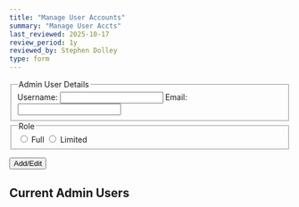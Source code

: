 ```yaml
---
title: "Manage User Accounts"
summary: "Manage User Accts"
last_reviewed: 2025-10-17
review_period: 1y
reviewed_by: Stephen Dolley
type: form
---
```


<fieldset>
  <legend>Admin User Details</legend>
  <label>Username: <input required class="name" type="text" /></label>
  <label>Email: <input class="short-input" type="email" /></label>
</fieldset>

<fieldset>
  <legend>Role</legend>
  <label><input required type="radio" value="full" name="role"> Full</label>
  <label><input required type="radio" value="limited" name="role"> Limited</label>
</fieldset>

<button type="button" class="sendButton" id="saveUserBtn">Add/Edit</button>
<button type="button" class="sendButton" id="cancelEditBtn" style="display:none;">Cancel</button>
<button type="button" class="sendButton" id="deleteUserBtn" style="display:none;">Delete</button>

<h2>Current Admin Users</h2>
<ul id="adminUserList"></ul>

<script>
document.addEventListener("DOMContentLoaded", () => {
  const form = document.querySelector("form.verified-form");
  const saveBtn = document.getElementById("saveUserBtn");
  const cancelBtn = document.getElementById("cancelEditBtn");
  const deleteBtn = document.getElementById("deleteUserBtn");
  const list = document.getElementById("adminUserList");
  let editUsername = null;
  const sessionKey = window.ADMIN_SESSION_KEY; // set after superuser login

  function urlize(str) {
    return str.toLowerCase().replace(/\s+/g, "_").replace(/[^\w\-]+/g, "");
  }

  function getFormRecord() {
    const record = {};
    form.querySelectorAll("label").forEach(label => {
      const key = urlize(label.childNodes[0].textContent.trim());
      const input = label.querySelector("input, select, textarea");
      if (!input) return;
      if (input.type === "radio") {
        if (input.checked) record[key] = input.value;
      } else record[key] = input.value.trim();
    });
    return record;
  }

  function populateForm(record) {
    form.querySelectorAll("input, select, textarea").forEach(input => {
      if (input.type === "radio" || input.type === "checkbox") input.checked = false;
      else input.value = "";
    });
    form.querySelectorAll("label").forEach(label => {
      const key = urlize(label.childNodes[0].textContent.trim());
      const input = label.querySelector("input, select, textarea");
      if (input && record[key] !== undefined) {
        if (input.type === "radio") input.checked = (input.value === record[key]);
        else input.value = record[key];
      }
    });
  }

  async function adminApiCall(action, username = null, role = null, metadata = null) {
    const body = { action };
    if (username) body.username = username;
    if (role) body.role = role;
    if (metadata) body.metadata = metadata;

    const res = await fetch("/.netlify/functions/adminUsers", {
      method: "POST",
      headers: {
        "Content-Type": "application/json",
        "x-admin-token": sessionKey
      },
      body: JSON.stringify(body)
    });
    return res.json();
  }

  async function loadUsers() {
    const data = await adminApiCall("list");
    list.innerHTML = "";
    if (!data.success) return;
    Object.keys(data.users).forEach(username => {
      const user = data.users[username];
      const li = document.createElement("li");
      li.style.listStyle = "none";
      li.innerHTML = `
        <button type="button" class="editUserBtn editButton" data-username="${username}">Edit</button>
        <strong>${username}</strong> — Role: ${user.role}, Email: ${user.metadata?.email || "N/A"}
      `;
      list.appendChild(li);
    });
  }

  list.addEventListener("click", async e => {
    if (!e.target.classList.contains("editUserBtn")) return;
    const username = e.target.dataset.username;
    const data = await adminApiCall("list");
    const user = data.users[username];
    if (!user) return;
    editUsername = username;
    populateForm({ username, ...user });
    cancelBtn.style.display = "inline-block";
    deleteBtn.style.display = "inline-block";
  });

  saveBtn.addEventListener("click", async () => {
    if (!form.reportValidity()) return;
    const record = getFormRecord();
    const username = record.username;
    const role = record.role;
    const metadata = { email: record.email };

    const action = editUsername ? "edit" : "add";
    const apiUser = editUsername || username;
    const data = await adminApiCall(action, apiUser, role, metadata);
    if (data.success) {
      form.reset();
      editUsername = null;
      cancelBtn.style.display = "none";
      deleteBtn.style.display = "none";
      await loadUsers();
    }
  });

  cancelBtn.addEventListener("click", () => {
    form.reset();
    editUsername = null;
    cancelBtn.style.display = "none";
    deleteBtn.style.display = "none";
  });

  deleteBtn.addEventListener("click", async () => {
    if (!editUsername) return;
    const data = await adminApiCall("delete", editUsername);
    if (data.success) {
      form.reset();
      editUsername = null;
      cancelBtn.style.display = "none";
      deleteBtn.style.display = "none";
      await loadUsers();
    }
  });

  loadUsers();
});
</script>
